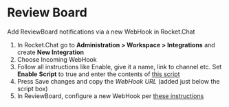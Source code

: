 # Review Board

Add ReviewBoard notifications via a new WebHook in Rocket.Chat

1. In Rocket.Chat go to **Administration > Workspace > Integrations** and create **New Integration**
2. Choose Incoming WebHook
3. Follow all instructions like Enable, give it a name, link to channel etc. Set **Enable** **Script** to true and enter the contents of [this script](https://github.com/almonteb/rocketchat-hook-reviewboard/blob/master/src/plugin.js)
4. Press Save changes and copy the _WebHook URL_ (added just below the script box)
5. In ReviewBoard, configure a new WebHook per [these instructions](https://www.reviewboard.org/docs/manual/dev/admin/configuration/webhooks/)
